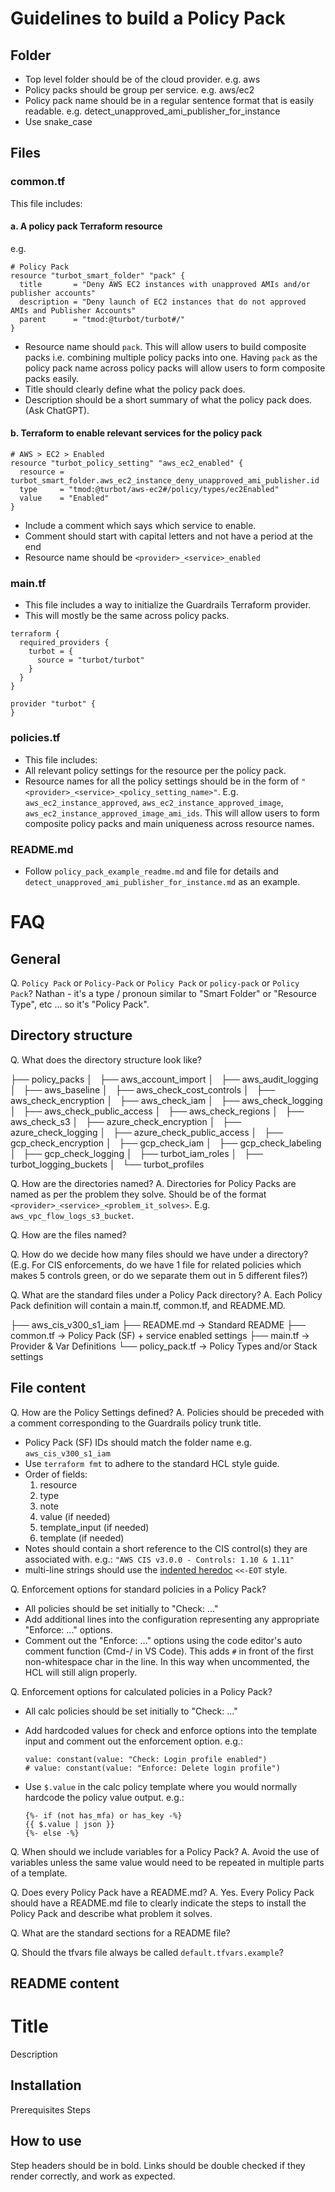 # Guidelines to build a Policy Pack

## Folder

- Top level folder should be of the cloud provider. e.g. aws
- Policy packs should be group per service. e.g. aws/ec2
- Policy pack name should be in a regular sentence format that is easily readable. e.g. detect_unapproved_ami_publisher_for_instance
- Use snake_case

## Files

### common.tf

This file includes:

#### a. A policy pack Terraform resource

e.g.

```hcl
# Policy Pack
resource "turbot_smart_folder" "pack" {
  title       = "Deny AWS EC2 instances with unapproved AMIs and/or publisher accounts"
  description = "Deny launch of EC2 instances that do not approved AMIs and Publisher Accounts"
  parent      = "tmod:@turbot/turbot#/"
}
```

- Resource name should `pack`. This will allow users to build composite packs i.e. combining multiple policy packs into one. Having `pack` as the policy pack name across policy packs will allow users to form composite packs easily.
- Title should clearly define what the policy pack does.
- Description should be a short summary of what the policy pack does. (Ask ChatGPT).

#### b. Terraform to enable relevant services for the policy pack

```hcl
# AWS > EC2 > Enabled
resource "turbot_policy_setting" "aws_ec2_enabled" {
  resource = turbot_smart_folder.aws_ec2_instance_deny_unapproved_ami_publisher.id
  type     = "tmod:@turbot/aws-ec2#/policy/types/ec2Enabled"
  value    = "Enabled"
}
```

- Include a comment which says which service to enable.
- Comment should start with capital letters and not have a period at the end
- Resource name should be `<provider>_<service>_enabled`

### main.tf

- This file includes a way to initialize the Guardrails Terraform provider.
- This will mostly be the same across policy packs.

```hcl
terraform {
  required_providers {
    turbot = {
      source = "turbot/turbot"
    }
  }
}

provider "turbot" {
}
```

### policies.tf

- This file includes:
- All relevant policy settings for the resource per the policy pack.
- Resource names for all the policy settings should be in the form of `"<provider>_<service>_<policy_setting_name>"`. E.g. `aws_ec2_instance_approved`, `aws_ec2_instance_approved_image`, `aws_ec2_instance_approved_image_ami_ids`. This will allow users to form composite policy packs and main uniqueness across resource names.

### README.md

- Follow `policy_pack_example_readme.md` and file for details and `detect_unapproved_ami_publisher_for_instance.md` as an example.

# FAQ

## General

Q. `Policy Pack` or `Policy-Pack` or `Policy Pack` or `policy-pack` or `Policy Pack`?
Nathan - it's a type / pronoun similar to "Smart Folder" or "Resource Type", etc ... so it's "Policy Pack".

## Directory structure

Q. What does the directory structure look like?

├── policy_packs
│   ├── aws_account_import
│   ├── aws_audit_logging
│   ├── aws_baseline
│   ├── aws_check_cost_controls
│   ├── aws_check_encryption
│   ├── aws_check_iam
│   ├── aws_check_logging
│   ├── aws_check_public_access
│   ├── aws_check_regions
│   ├── aws_check_s3
│   ├── azure_check_encryption
│   ├── azure_check_logging
│   ├── azure_check_public_access
│   ├── gcp_check_encryption
│   ├── gcp_check_iam
│   ├── gcp_check_labeling
│   ├── gcp_check_logging
│   ├── turbot_iam_roles
│   ├── turbot_logging_buckets
│   └── turbot_profiles

Q. How are the directories named?
A. Directories for Policy Packs are named as per the problem they solve. Should be of the format `<provider>_<service>_<problem_it_solves>`. E.g. `aws_vpc_flow_logs_s3_bucket`.

Q. How are the files named?

Q. How do we decide how many files should we have under a directory? (E.g. For CIS enforcements, do we have 1 file for related policies which makes 5 controls green, or do we separate them out in 5 different files?)

Q. What are the standard files under a Policy Pack directory?
A. Each Policy Pack definition will contain a main.tf, common.tf, and README.MD.

├── aws_cis_v300_s1_iam
    ├── README.md            -> Standard README
    ├── common.tf            -> Policy Pack (SF) + service enabled settings
    ├── main.tf              -> Provider & Var Definitions
    └── policy_pack.tf       -> Policy Types and/or Stack settings

## File content

Q. How are the Policy Settings defined?
A. Policies should be preceded with a comment corresponding to the Guardrails policy trunk title.

- Policy Pack (SF) IDs should match the folder name e.g. `aws_cis_v300_s1_iam`
- Use `terraform fmt` to adhere to the standard HCL style guide.
- Order of fields:
    1. resource
    2. type
    3. note
    4. value (if needed)
    5. template_input (if needed)
    6. template (if needed)
- Notes should contain a short reference to the CIS control(s) they are associated with. e.g.: `"AWS CIS v3.0.0 - Controls: 1.10 & 1.11"`
- multi-line strings should use the [indented heredoc](https://developer.hashicorp.com/terraform/language/expressions/strings#indented-heredocs) `<<-EOT` style.

Q. Enforcement options for standard policies in a Policy Pack?

- All policies should be set initially to "Check: ..."
- Add additional lines into the configuration representing any appropriate "Enforce: ..." options.
- Comment out the "Enforce: ..." options using the code editor's auto comment function (Cmd-/ in VS Code).  This adds `#` in front of the first non-whitespace char in the line.  In this way when uncommented, the HCL will still align properly.

Q. Enforcement options for calculated policies in a Policy Pack?

- All calc policies should be set initially to "Check: ..."
- Add hardcoded values for check and enforce options into the template input and comment out the enforcement option. e.g.:

    ```hcl
    value: constant(value: "Check: Login profile enabled")
    # value: constant(value: "Enforce: Delete login profile")
    ```

- Use `$.value` in the calc policy template where you would normally hardcode the policy value output. e.g.:

    ```nunjucks
    {%- if (not has_mfa) or has_key -%}
    {{ $.value | json }}
    {%- else -%}
    ```

Q. When should we include variables for a Policy Pack?
A. Avoid the use of variables unless the same value would need to be repeated in multiple parts of a template.

Q. Does every Policy Pack have a README.md?
A. Yes. Every Policy Pack should have a README.md file to clearly indicate the steps to install the Policy Pack and describe what problem it solves.

Q. What are the standard sections for a README file?

Q. Should the tfvars file always be called `default.tfvars.example`?

## README content

<!-- # README template below-->

# Title <!-- Title of the Policy Pack. What problem is it solving?-->

Description <!-- Describe what the Policy Pack does (what it installs/creates) and what it solves.-->

## Installation <!-- Installation steps for the Policy Pack. Clear step-by-step instructions-->

Prerequisites
Steps

## How to use <!-- Instructions on how to use the Policy Pack. Clear step-by-step instructions -->

Step headers should be in bold.
Links should be double checked if they render correctly, and work as expected.
